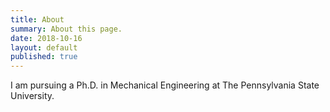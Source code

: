 ```yaml
---
title: About
summary: About this page.
date: 2018-10-16
layout: default
published: true
---
```


I am pursuing a Ph.D. in Mechanical Engineering at The Pennsylvania State University.
